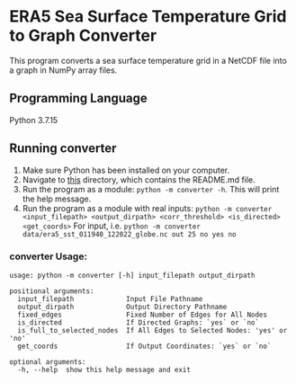 # ERA5 Sea Surface Temperature Grid to Graph Converter

This program converts a sea surface temperature grid in a NetCDF file into a graph in NumPy array files.

## Programming Language

Python 3.7.15

## Running converter

1. Make sure Python has been installed on your computer.
2. Navigate to [this](.) directory, which contains the README.md file.
3. Run the program as a module: `python -m converter -h`. This will print the help message.
4. Run the program as a module with real inputs: `python -m converter <input_filepath> <output_dirpath> <corr_threshold> <is_directed> <get_coords>`
   For input, i.e. `python -m converter data/era5_sst_011940_122022_globe.nc out 25 no yes no`

### converter Usage:

```commandline
usage: python -m converter [-h] input_filepath output_dirpath

positional arguments:
  input_filepath             Input File Pathname
  output_dirpath             Output Directory Pathname
  fixed_edges                Fixed Number of Edges for All Nodes
  is_directed                If Directed Graphs: `yes` or `no`
  is_full_to_selected_nodes  If All Edges to Selected Nodes: 'yes' or 'no'
  get_coords                 If Output Coordinates: `yes` or `no`

optional arguments:
  -h, --help  show this help message and exit
```